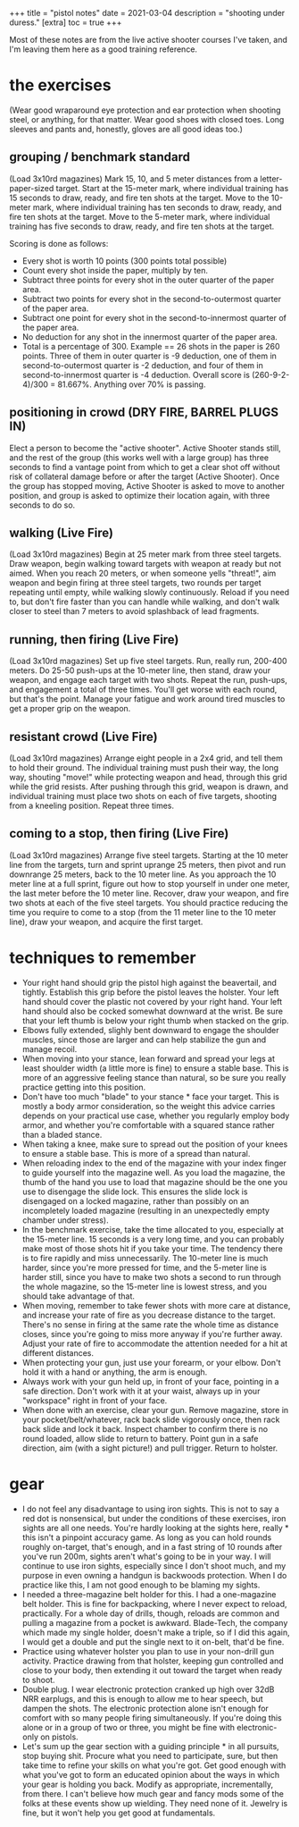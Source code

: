 +++
title = "pistol notes"
date = 2021-03-04
description = "shooting under duress."
[extra]
  toc = true
+++

Most of these notes are from the live active shooter courses I've taken, and I'm leaving them here as a good training reference.

# the exercises
(Wear good wraparound eye protection and ear protection when shooting steel, or anything, for that matter. Wear good shoes with closed toes. Long sleeves and pants and, honestly, gloves are all good ideas too.)

## grouping / benchmark standard
(Load 3x10rd magazines) Mark 15, 10, and 5 meter distances from a letter-paper-sized target. Start at the 15-meter mark, where individual training has 15 seconds to draw, ready, and fire ten shots at the target. Move to the 10-meter mark, where individual training has ten seconds to draw, ready, and fire ten shots at the target. Move to the 5-meter mark, where individual training has five seconds to draw, ready, and fire ten shots at the target.

Scoring is done as follows:
* Every shot is worth 10 points (300 points total possible)
* Count every shot inside the paper, multiply by ten.
* Subtract three points for every shot in the outer quarter of the paper area.
* Subtract two points for every shot in the second-to-outermost quarter of the paper area.
* Subtract one point for every shot in the second-to-innermost quarter of the paper area.
* No deduction for any shot in the innermost quarter of the paper area.
* Total is a percentage of 300. Example == 26 shots in the paper is 260 points. Three of them in outer quarter is -9 deduction, one of them in second-to-outermost quarter is -2 deduction, and four of them in second-to-innermost quarter is -4 deduction. Overall score is (260-9-2-4)/300 = 81.667%. Anything over 70% is passing.

## positioning in crowd (DRY FIRE, BARREL PLUGS IN)
Elect a person to become the "active shooter". Active Shooter stands still, and the rest of the group (this works well with a large group) has three seconds to find a vantage point from which to get a clear shot off without risk of collateral damage before or after the target (Active Shooter). Once the group has stopped moving, Active Shooter is asked to move to another position, and group is asked to optimize their location again, with three seconds to do so.

## walking (Live Fire)
(Load 3x10rd magazines) Begin at 25 meter mark from three steel targets. Draw weapon, begin walking toward targets with weapon at ready but not aimed. When you reach 20 meters, or when someone yells "threat!", aim weapon and begin firing at three steel targets, two rounds per target repeating until empty, while walking slowly continuously. Reload if you need to, but don't fire faster than you can handle while walking, and don't walk closer to steel than 7 meters to avoid splashback of lead fragments.

## running, then firing (Live Fire)
(Load 3x10rd magazines) Set up five steel targets. Run, really run, 200-400 meters. Do 25-50 push-ups at the 10-meter line, then stand, draw your weapon, and engage each target with two shots. Repeat the run, push-ups, and engagement a total of three times. You'll get worse with each round, but that's the point. Manage your fatigue and work around tired muscles to get a proper grip on the weapon.

## resistant crowd (Live Fire)
(Load 3x10rd magazines) Arrange eight people in a 2x4 grid, and tell them to hold their ground. The individual training must push their way, the long way, shouting "move!" while protecting weapon and head, through this grid while the grid resists. After pushing through this grid, weapon is drawn, and individual training must place two shots on each of five targets, shooting from a kneeling position. Repeat three times.

## coming to a stop, then firing (Live Fire)
(Load 3x10rd magazines) Arrange five steel targets. Starting at the 10 meter line from the targets, turn and sprint uprange 25 meters, then pivot and run downrange 25 meters, back to the 10 meter line. As you approach the 10 meter line at a full sprint, figure out how to stop yourself in under one meter, the last meter before the 10 meter line. Recover, draw your weapon, and fire two shots at each of the five steel targets. You should practice reducing the time you require to come to a stop (from the 11 meter line to the 10 meter line), draw your weapon, and acquire the first target.

# techniques to remember
* Your right hand should grip the pistol high against the beavertail, and tightly. Establish this grip before the pistol leaves the holster. Your left hand should cover the plastic not covered by your right hand. Your left hand should also be cocked somewhat downward at the wrist. Be sure that your left thumb is below your right thumb when stacked on the grip.
* Elbows fully extended, slighly bent downward to engage the shoulder muscles, since those are larger and can help stabilize the gun and manage recoil.
* When moving into your stance, lean forward and spread your legs at least shoulder width (a little more is fine) to ensure a stable base. This is more of an aggressive feeling stance than natural, so be sure you really practice getting into this position.
* Don't have too much "blade" to your stance * face your target. This is mostly a body armor consideration, so the weight this advice carries depends on your practical use case, whether you regularly employ body armor, and whether you're comfortable with a squared stance rather than a bladed stance.
* When taking a knee, make sure to spread out the position of your knees to ensure a stable base. This is more of a spread than natural.
* When reloading index to the end of the magazine with your index finger to guide yourself into the magazine well. As you load the magazine, the thumb of the hand you use to load that magazine should be the one you use to disengage the slide lock. This ensures the slide lock is disengaged on a locked magazine, rather than possibly on an incompletely loaded magazine (resulting in an unexpectedly empty chamber under stress).
* In the benchmark exercise, take the time allocated to you, especially at the 15-meter line. 15 seconds is a very long time, and you can probably make most of those shots hit if you take your time. The tendency there is to fire rapidly and miss unnecessarily. The 10-meter line is much harder, since you're more pressed for time, and the 5-meter line is harder still, since you have to make two shots a second to run through the whole magazine, so the 15-meter line is lowest stress, and you should take advantage of that.
* When moving, remember to take fewer shots with more care at distance, and increase your rate of fire as you decrease distance to the target. There's no sense in firing at the same rate the whole time as distance closes, since you're going to miss more anyway if you're further away. Adjust your rate of fire to accommodate the attention needed for a hit at different distances.
* When protecting your gun, just use your forearm, or your elbow. Don't hold it with a hand or anything, the arm is enough.
* Always work with your gun held up, in front of your face, pointing in a safe direction. Don't work with it at your waist, always up in your "workspace" right in front of your face.
* When done with an exercise, clear your gun. Remove magazine, store in your pocket/belt/whatever, rack back slide vigorously once, then rack back slide and lock it back. Inspect chamber to confirm there is no round loaded, allow slide to return to battery. Point gun in a safe direction, aim (with a sight picture!) and pull trigger. Return to holster.

# gear
* I do not feel any disadvantage to using iron sights. This is not to say a red dot is nonsensical, but under the conditions of these exercises, iron sights are all one needs. You're hardly looking at the sights here, really * this isn't a pinpoint accuracy game. As long as you can hold rounds roughly on-target, that's enough, and in a fast string of 10 rounds after you've run 200m, sights aren't what's going to be in your way. I will continue to use iron sights, especially since I don't shoot much, and my purpose in even owning a handgun is backwoods protection. When I do practice like this, I am not good enough to be blaming my sights.
* I needed a three-magazine belt holder for this. I had a one-magazine belt holder. This is fine for backpacking, where I never expect to reload, practically. For a whole day of drills, though, reloads are common and pulling a magazine from a pocket is awkward. Blade-Tech, the company which made my single holder, doesn't make a triple, so if I did this again, I would get a double and put the single next to it on-belt, that'd be fine.
* Practice using whatever holster you plan to use in your non-drill gun activity. Practice drawing from that holster, keeping gun controlled and close to your body, then extending it out toward the target when ready to shoot.
* Double plug. I wear electronic protection cranked up high over 32dB NRR earplugs, and this is enough to allow me to hear speech, but dampen the shots. The electronic protection alone isn't enough for comfort with so many people firing simultaneously. If you're doing this alone or in a group of two or three, you might be fine with electronic-only on pistols.
* Let's sum up the gear section with a guiding principle * in all pursuits, stop buying shit. Procure what you need to participate, sure, but then take time to refine your skills on what you're got. Get good enough with what you've got to form an educated opinion about the ways in which your gear is holding you back. Modify as appropriate, incrementally, from there. I can't believe how much gear and fancy mods some of the folks at these events show up wielding. They need none of it. Jewelry is fine, but it won't help you get good at fundamentals.